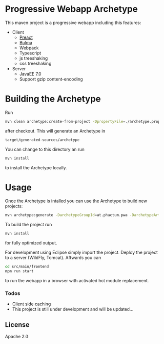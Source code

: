# Progressive Webapp Archetype
This maven project is a progressive webapp including this features:
- Client
  - [Preact]
  - [Bulma]
  - Webpack
  - Typescript
  - js treeshaking
  - css treeshaking
- Server
  - JavaEE 7.0
  - Support gzip content-encoding

# Building the Archetype
Run

```sh
mvn clean archetype:create-from-project -DpropertyFile=./archetype.properties
```

after checkout. This will generate an Archetype in

```sh
target/generated-sources/archetype
```

You can change to this directory an run

```sh
mvn install
```

to install the Archetype locally.

# Usage

Once the Archetype is intalled you can use the Archetype to build new projects:

```sh
mvn archetype:generate -DarchetypeGroupId=at.phactum.pwa -DarchetypeArtifactId=pwa-archetype -DarchetypeVersion=0.0.1-SNAPSHOT -DgroupId=test1.test2 -DartifactId=test3
```
To build the project run

```sh
mvn install
```
for fully optimized output.

For development using Eclipse simply import the project. Deploy the project to a server (WildFly, Tomcat). Aftwards you can 

```sh
cd src/main/frontend
npm run start
```
to run the webapp in a browser with activated hot module replacement.

### Todos
 - Client side caching
 - This project is still under development and will be updated...
 
License
----

Apache 2.0

   [Preact]: <https://preactjs.com/>
   [Bulma]: <https://bulma.io/>
